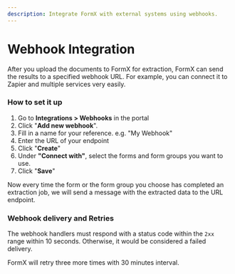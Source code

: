 ```yaml
---
description: Integrate FormX with external systems using webhooks.
---
```


# Webhook Integration

After you upload the documents to FormX for extraction, FormX can send the results to a specified webhook URL. For example, you can connect it to Zapier and multiple services very easily.

### How to set it up

1. Go to **Integrations > Webhooks** in the portal
2. Click "**Add new webhook**".
3. Fill in a name for your reference. e.g. "My Webhook"
4. Enter the URL of your endpoint
5. Click "**Create**"
6. Under **"Connect with"**, select the forms and form groups you want to use.
7. Click "**Save**"

Now every time the form or the form group you choose has completed an extraction job, we will send a message with the extracted data to the URL endpoint.&#x20;

### Webhook delivery and Retries

The webhook handlers must respond with a status code within the `2xx` range within 10 seconds. Otherwise, it would be considered a failed delivery.

FormX will retry three more times with 30 minutes interval.
